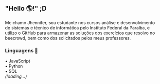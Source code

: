 ## "Hello 🌎!" ;D

Me chamo Jhennifer, sou estudante nos cursos análise e desenvolvimento de sistemas e técnico de informática pelo Instituto Federal da Paraíba, e utilizo o GitHub para armazenar as soluções dos exercícios que resolvo no beecrowd, bem como dos solicitados pelos meus professores.

### Linguagens 🎒
                                                                                                                                        
• JavaScript                                                                                                                                                                   
• Python                                                                                                                                                                       
• SQL                                                                                                                                                         
_(loading...)_
<!--
**JhenniferK/JhenniferK** is a ✨ _special_ ✨ repository because its `README.md` (this file) appears on your GitHub profile.


